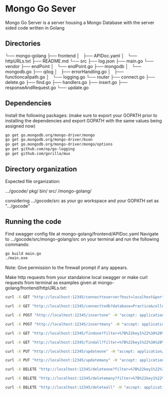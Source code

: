 # Mongo Go Sever
Mongo Go Server is a server housing a Mongo Database with the server sided code written in Golang

## Directories
└── mongo-golang
    ├── frontend
    │   ├── APIDoc.yaml
    │   └── httpURLs.txt
    ├── README.md
    └── src
        ├── log.json
        ├── main.go
        └── vendor
            ├── endPoint
            │   └── endPoint.go
            ├── mongodb
            │   └── mongodb.go
            ├── qilog
            │   ├── errorHandling.go
            │   ├── functioncallpath.go
            │   └── logging.go
            └── router
                ├── connect.go
                ├── delete.go
                ├── find.go
                ├── handlers.go
                ├── insert.go
                ├── responseAndRequest.go
                └── update.go

## Dependencies
Install the following packages:
(make sure to export your GOPATH prior to installing the dependencies
and export GOPATH with the same values being assigned now)

```bash
go get go.mongodb.org/mongo-driver/mongo
go get go.mongodb.org/mongo-driver/bson
go get go.mongodb.org/mongo-driver/mongo/options
go get github.com/op/go-logging 
go get github.com/gorilla/mux
```

## Directory organization
Expected file organization:

.../gocode/
       pkg/
       bin/
       src/
	 /mongo-golang/

considering .../gocode/src as your go workspace and your GOPATH set as ".../gocode"	

## Running the code 
Find swagger config file at mongo-golang/frontend/APIDoc.yaml
Navigate to .../gocode/src/mongo-golang/src on your terminal and run the following commands:

```bash
go build main.go
./main.exe
```
Note: Give permission to the firewall prompt if any appears.


Make http requests from your standalone local swagger or 
make curl requests from terminal as examples given at mongo-golang/frontend/httpURLs.txt:

```bash
curl -X GET "http://localhost:12345/connecttoserver?host=localhost&port=27017" -H "accept: application/json"

curl -X GET "http://localhost:12345/connecttodb?database=Practice&collection=Test1" -H "accept: application/json"

curl -X POST "http://localhost:12345/insertone" -H "accept: application/json" -H "Content-Type: application/json" -d "{ \"key1\": \"value1\", \"key2\": \"value2\"}"

curl -X POST "http://localhost:12345/insertmany" -H "accept: application/json" -H "Content-Type: application/json" -d "[ { \"key1\": \"value1\", \"key2\": \"value2\" }, { \"key1\": \"value1\", \"key2\": \"value2\" }]"

curl -X GET "http://localhost:12345/findone?filter=%7B%22key1%22%3A%20%22value1%22%2C%20%22key2%22%3A%20%22value2%22%7D&projection=%7B%22key1%22%3A%201%7D" -H "accept: application/json"

curl -X GET "http://localhost:12345/findall?filter=%7B%22key1%22%3A%20%22value1%22%2C%20%22key2%22%3A%20%22value2%22%7D&projection=%7B%22key1%22%3A%201%7D" -H "accept: application/json"

curl -X PUT "http://localhost:12345/updateone" -H "accept: application/json" -H "Content-Type: application/json" -d "[ { \"key1\": \"value1\", \"key2\": \"value2\" }, { \"$set\": { \"key1\": \"value2\", \"key2\": \"value1\" } }]"

curl -X PUT "http://localhost:12345/updatemany" -H "accept: application/json" -H "Content-Type: application/json" -d "[ { \"key1\": \"value1\", \"key2\": \"value2\" }, { \"$set\": { \"key1\": \"value2\", \"key2\": \"value1\" } }]"

curl -X DELETE "http://localhost:12345/deleteone?filter=%7B%22key1%22%3A%20%22value1%22%2C%20%22key2%22%3A%20%22value2%22%7D" -H "accept: application/json"

curl -X DELETE "http://localhost:12345/deletemany?filter=%7B%22key1%22%3A%20%22value1%22%2C%20%22key2%22%3A%20%22value2%22%7D" -H "accept: application/json"

curl -X DELETE "http://localhost:12345/deleteall" -H "accept: application/json"
```
